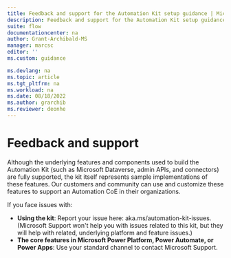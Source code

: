 ```yaml
---
title: Feedback and support for the Automation Kit setup guidance | Microsoft Docs
description: Feedback and support for the Automation Kit setup guidance.
suite: flow
documentationcenter: na
author: Grant-Archibald-MS
manager: marcsc
editor: ''
ms.custom: guidance

ms.devlang: na
ms.topic: article
ms.tgt_pltfrm: na
ms.workload: na
ms.date: 08/18/2022
ms.author: grarchib
ms.reviewer: deonhe
---
```


# Feedback and support

Although the underlying features and components used to build the Automation Kit (such as Microsoft Dataverse, admin APIs, and connectors) are fully supported, the kit itself represents sample implementations of these features. Our customers and community can use and customize these features to support an Automation CoE in their organizations.

If you face issues with:

- **Using the kit**: Report your issue here: aka.ms/automation-kit-issues. (Microsoft Support won't help you with issues related to this kit, but they will help with related, underlying platform and feature issues.)
- **The core features in Microsoft Power Platform, Power Automate, or Power Apps**: Use your standard channel to contact Microsoft Support.
